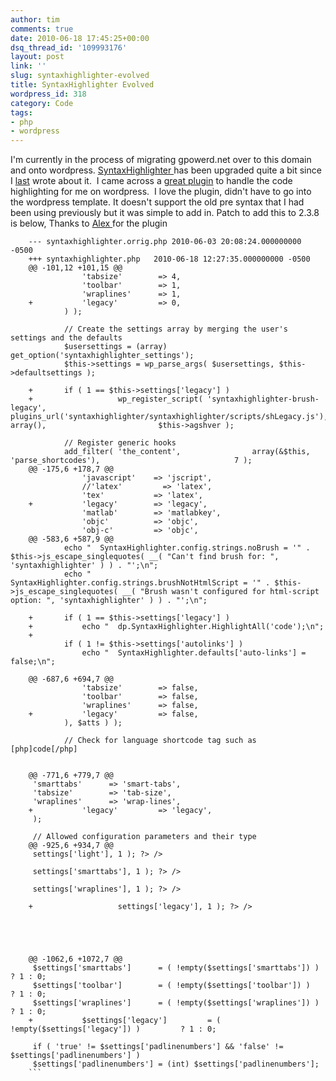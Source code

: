 ```yaml
---
author: tim
comments: true
date: 2010-06-18 17:45:25+00:00
dsq_thread_id: '109993176'
layout: post
link: ''
slug: syntaxhighlighter-evolved
title: SyntaxHighlighter Evolved
wordpress_id: 318
category: Code
tags:
- php
- wordpress
---
```


I'm currently in the process of migrating gpowerd.net over to this domain and
onto wordpress. [ SyntaxHighlighter
](http://alexgorbatchev.com/wiki/SyntaxHighlighter)has been upgraded quite a
bit since I [last](http://timbroder.com/2007/07/howto-post-code/) wrote about
it.  I came across a [great
plugin](http://wordpress.org/extend/plugins/syntaxhighlighter/) to handle the
code highlighting for me on wordpress.  I love the plugin, didn't have to go
into the wordpress template. It doesn't support the old pre syntax that I had
been using previously but it was simple to add in. Patch to add this to 2.3.8
is below, Thanks to [Alex ](http://www.viper007bond.com/wordpress-plugins/syntaxhighlighter/)for the plugin

    
```    
    --- syntaxhighlighter.orrig.php	2010-06-03 20:08:24.000000000 -0500
    +++ syntaxhighlighter.php	2010-06-18 12:27:35.000000000 -0500
    @@ -101,12 +101,15 @@
     			'tabsize'        => 4,
     			'toolbar'        => 1,
     			'wraplines'      => 1,
    +			'legacy'         => 0,
     		) );
    
     		// Create the settings array by merging the user's settings and the defaults
     		$usersettings = (array) get_option('syntaxhighlighter_settings');
     		$this->settings = wp_parse_args( $usersettings, $this->defaultsettings );
    
    +		if ( 1 == $this->settings['legacy'] )
    +					wp_register_script( 'syntaxhighlighter-brush-legacy',             plugins_url('syntaxhighlighter/syntaxhighlighter/scripts/shLegacy.js'),            array(),                         $this->agshver );
    
     		// Register generic hooks
     		add_filter( 'the_content',                array(&$this, 'parse_shortcodes'),                              7 );
    @@ -175,6 +178,7 @@
     			'javascript'    => 'jscript',
     			//'latex'         => 'latex',
     			'tex'           => 'latex',
    +			'legacy'        => 'legacy',
     			'matlab'        => 'matlabkey',
     			'objc'          => 'objc',
     			'obj-c'         => 'objc',
    @@ -583,6 +587,9 @@
     		echo "	SyntaxHighlighter.config.strings.noBrush = '" . $this->js_escape_singlequotes( __( "Can't find brush for: ", 'syntaxhighlighter' ) ) . "';\n";
     		echo "	SyntaxHighlighter.config.strings.brushNotHtmlScript = '" . $this->js_escape_singlequotes( __( "Brush wasn't configured for html-script option: ", 'syntaxhighlighter' ) ) . "';\n";
    
    +		if ( 1 == $this->settings['legacy'] )
    +			echo "	dp.SyntaxHighlighter.HighlightAll('code');\n";
    +
     		if ( 1 != $this->settings['autolinks'] )
     			echo "	SyntaxHighlighter.defaults['auto-links'] = false;\n";
    
    @@ -687,6 +694,7 @@
     			'tabsize'        => false,
     			'toolbar'        => false,
     			'wraplines'      => false,
    +			'legacy'         => false,
     		), $atts ) );
    
     		// Check for language shortcode tag such as [php]code[/php]
    
    
    @@ -771,6 +779,7 @@
     'smarttabs'      => 'smart-tabs',
     'tabsize'        => 'tab-size',
     'wraplines'      => 'wrap-lines',
    +			'legacy'         => 'legacy',
     );
    
     // Allowed configuration parameters and their type
    @@ -925,6 +934,7 @@
     settings['light'], 1 ); ?> /> 
    
     settings['smarttabs'], 1 ); ?> /> 
    
     settings['wraplines'], 1 ); ?> /> 
    
    +					settings['legacy'], 1 ); ?> /> 
    
     
     
    
    
    @@ -1062,6 +1072,7 @@
     $settings['smarttabs']      = ( !empty($settings['smarttabs']) )      ? 1 : 0;
     $settings['toolbar']        = ( !empty($settings['toolbar']) )        ? 1 : 0;
     $settings['wraplines']      = ( !empty($settings['wraplines']) )      ? 1 : 0;
    +			$settings['legacy']         = ( !empty($settings['legacy']) )         ? 1 : 0;
    
     if ( 'true' != $settings['padlinenumbers'] && 'false' != $settings['padlinenumbers'] )
     $settings['padlinenumbers'] = (int) $settings['padlinenumbers'];
    ```
   